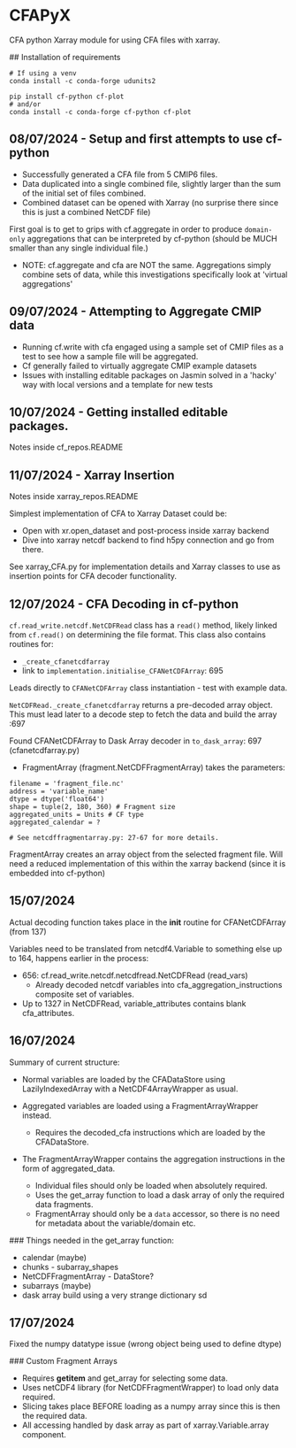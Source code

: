 # CFAPyX
CFA python Xarray module for using CFA files with xarray.

## Installation of requirements

```
# If using a venv
conda install -c conda-forge udunits2

pip install cf-python cf-plot
# and/or
conda install -c conda-forge cf-python cf-plot
```

## 08/07/2024 - Setup and first attempts to use cf-python

- Successfully generated a CFA file from 5 CMIP6 files.
- Data duplicated into a single combined file, slightly larger than the sum of the initial set of files combined.
- Combined dataset can be opened with Xarray (no surprise there since this is just a combined NetCDF file)

First goal is to get to grips with cf.aggregate in order to produce `domain-only` aggregations that can be interpreted
by cf-python (should be MUCH smaller than any single individual file.)

- NOTE: cf.aggregate and cfa are NOT the same. Aggregations simply combine sets of data, while this investigations specifically look at 'virtual aggregations'

## 09/07/2024 - Attempting to Aggregate CMIP data

- Running cf.write with cfa engaged using a sample set of CMIP files as a test to see how a sample file will be aggregated.
- Cf generally failed to virtually aggregate CMIP example datasets
- Issues with installing editable packages on Jasmin solved in a 'hacky' way with local versions and a template for new tests

## 10/07/2024 - Getting installed editable packages.

Notes inside cf_repos.README

## 11/07/2024 - Xarray Insertion

Notes inside xarray_repos.README

Simplest implementation of CFA to Xarray Dataset could be:
 - Open with xr.open_dataset and post-process inside xarray backend
 - Dive into xarray netcdf backend to find h5py connection and go from there.

See xarray_CFA.py for implementation details and Xarray classes to use as insertion points for CFA decoder functionality.

## 12/07/2024 - CFA Decoding in cf-python

`cf.read_write.netcdf.NetCDFRead` class has a `read()` method, likely linked from `cf.read()` on determining the file format. This class also contains routines for:
 - `_create_cfanetcdfarray`
 - link to `implementation.initialise_CFANetCDFArray`: 695

Leads directly to `CFANetCDFArray` class instantiation - test with example data.

`NetCDFRead._create_cfanetcdfarray` returns a pre-decoded array object. This must lead later to a decode step to fetch the data and build the array :697

Found CFANetCDFArray to Dask Array decoder in `to_dask_array`: 697 (cfanetcdfarray.py)
 - FragmentArray (fragment.NetCDFFragmentArray) takes the parameters:
 ```
 filename = 'fragment_file.nc'
 address = 'variable_name'
 dtype = dtype('float64')
 shape = tuple(2, 180, 360) # Fragment size
 aggregated_units = Units # CF type
 aggregated_calendar = ?

# See netcdffragmentarray.py: 27-67 for more details.
 ```

FragmentArray creates an array object from the selected fragment file. Will need a reduced implementation of this within the xarray backend (since it is embedded into cf-python)

## 15/07/2024

Actual decoding function takes place in the __init__ routine for CFANetCDFArray (from 137)

Variables need to be translated from netcdf4.Variable to something else up to 164, happens earlier in the process:
 - 656: cf.read_write.netcdf.netcdfread.NetCDFRead (read_vars)
   - Already decoded netcdf variables into cfa_aggregation_instructions composite set of variables.
 - Up to 1327 in NetCDFRead, variable_attributes contains blank cfa_attributes.

## 16/07/2024

Summary of current structure:
 - Normal variables are loaded by the CFADataStore using LazilyIndexedArray with a NetCDF4ArrayWrapper as usual.
 - Aggregated variables are loaded using a FragmentArrayWrapper instead.
   - Requires the decoded_cfa instructions which are loaded by the CFADataStore.

 - The FragmentArrayWrapper contains the aggregation instructions in the form of aggregated_data.
   - Individual files should only be loaded when absolutely required.
   - Uses the get_array function to load a dask array of only the required data fragments.
   - FragmentArray should only be a `data` accessor, so there is no need for metadata about the variable/domain etc.

### Things needed in the get_array function:
 - calendar (maybe)
 - chunks - subarray_shapes
 - NetCDFFragmentArray - DataStore?
 - subarrays (maybe)
 - dask array build using a very strange dictionary
sd

## 17/07/2024

Fixed the numpy datatype issue (wrong object being used to define dtype)

### Custom Fragment Arrays

- Requires __getitem__ and get_array for selecting some data.
- Uses netCDF4 library (for NetCDFFragmentWrapper) to load only data required.
- Slicing takes place BEFORE loading as a numpy array since this is then the required data.
- All accessing handled by dask array as part of xarray.Variable.array component.





